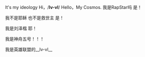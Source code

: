 It's my ideology
Hi，/__lv-vl__/
Hello，My Cosmos.
我是RapStar吗 是！

我不是耶稣 也不是救世主 是！

我是刘泽楷 耶！

我是神舟五号！！！

我是英雄联盟的__lv-vl__
